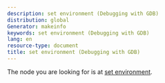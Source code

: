 ```yaml
---
description: set environment (Debugging with GDB)
distribution: global
Generator: makeinfo
keywords: set environment (Debugging with GDB)
lang: en
resource-type: document
title: set environment (Debugging with GDB)
---
```

The node you are looking for is at [set environment](Environment.html#set-environment).

